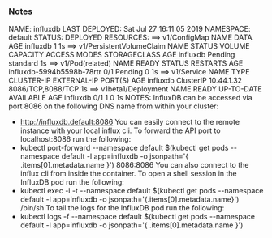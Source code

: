### Notes

NAME:   influxdb
LAST DEPLOYED: Sat Jul 27 16:11:05 2019
NAMESPACE: default
STATUS: DEPLOYED
RESOURCES:
==> v1/ConfigMap
NAME      DATA  AGE
influxdb  1     1s
==> v1/PersistentVolumeClaim
NAME      STATUS   VOLUME    CAPACITY  ACCESS MODES  STORAGECLASS  AGE
influxdb  Pending  standard  1s
==> v1/Pod(related)
NAME                       READY  STATUS   RESTARTS  AGE
influxdb-5994b5598b-78rtr  0/1    Pending  0         1s
==> v1/Service
NAME      TYPE       CLUSTER-IP  EXTERNAL-IP  PORT(S)            AGE
influxdb  ClusterIP  10.44.1.32  <none>       8086/TCP,8088/TCP  1s
==> v1beta1/Deployment
NAME      READY  UP-TO-DATE  AVAILABLE  AGE
influxdb  0/1    1           0          1s
NOTES:
InfluxDB can be accessed via port 8086 on the following DNS name from within your cluster:
- http://influxdb.default:8086
You can easily connect to the remote instance with your local influx cli. To forward the API port to localhost:8086 run the following:
- kubectl port-forward --namespace default $(kubectl get pods --namespace default -l app=influxdb -o jsonpath='{ .items[0].metadata.name }') 8086:8086
You can also connect to the influx cli from inside the container. To open a shell session in the InfluxDB pod run the following:
- kubectl exec -i -t --namespace default $(kubectl get pods --namespace default -l app=influxdb -o jsonpath='{.items[0].metadata.name}') /bin/sh
To tail the logs for the InfluxDB pod run the following:
- kubectl logs -f --namespace default $(kubectl get pods --namespace default -l app=influxdb -o jsonpath='{ .items[0].metadata.name }')